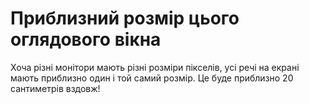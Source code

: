 # Приблизний розмір цього оглядового вікна

Хоча різні монітори мають різні розміри пікселів, усі речі на екрані мають
приблизно один і той самий розмір. Це буде приблизно 20 сантиметрів вздовж!
